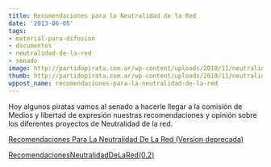 ```yaml
---
title: Recomendaciones para la Neutralidad de la Red
date: '2013-06-05'
tags:
- material-para-difusion
- documentos
- neutralidad-de-la-red
- senado
image: http://partidopirata.com.ar/wp-content/uploads/2010/11/neutralidad-de-la-red.jpg
thumb: http://partidopirata.com.ar/wp-content/uploads/2010/11/neutralidad-de-la-red-150x150.jpg
wppost_name: recomendaciones-para-la-neutralidad-de-la-red
---
```


Hoy algunos piratas vamos al senado a hacerle llegar a la comisión de Medios y libertad de expresión nuestras recomendaciones y opinión sobre los diferentes proyectos de Neutralidad de la red.

<a href="http://partidopirata.com.ar/wp-content/uploads/2013/06/RecomendacionesParaLaNeutralidadDeLaRed.pdf">Recomendaciones Para La Neutralidad De La Red (Version deprecada)</a>

<a href="http://partidopirata.com.ar/wp-content/uploads/2013/06/RecomendacionesNeutralidadDeLaRed0.2.pdf">RecomendacionesNeutralidadDeLaRed(0.2)</a>
